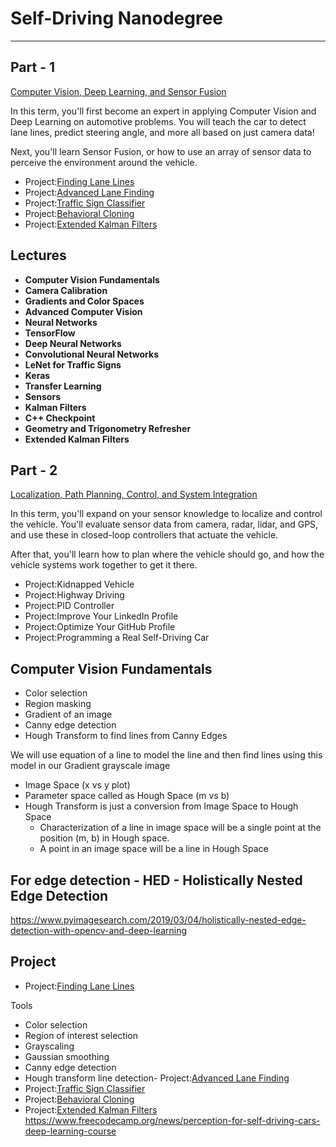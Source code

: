 # Self-Driving Nanodegree

---

## Part - 1

[Computer Vision, Deep Learning, and Sensor Fusion](https://classroom.udacity.com/nanodegrees/nd013/parts/edf28735-efc1-4b99-8fbb-ba9c432239c8)

In this term, you'll first become an expert in applying Computer Vision and Deep Learning on automotive problems. You will teach the car to detect lane lines, predict steering angle, and more all based on just camera data!

Next, you'll learn Sensor Fusion, or how to use an array of sensor data to perceive the environment around the vehicle.

- Project:[Finding Lane Lines](https://classroom.udacity.com/nanodegrees/nd013/parts/edf28735-efc1-4b99-8fbb-ba9c432239c8/modules/5d1efbaa-27d0-4ad5-a67a-48729ccebd9c/lessons/7c075239-1f65-4952-bde8-1810354d7988/project)
- Project:[Advanced Lane Finding](https://classroom.udacity.com/nanodegrees/nd013/parts/edf28735-efc1-4b99-8fbb-ba9c432239c8/modules/5d1efbaa-27d0-4ad5-a67a-48729ccebd9c/lessons/7cb63828-36aa-4cea-9239-700b5ea41f0b/project)
- Project:[Traffic Sign Classifier](https://classroom.udacity.com/nanodegrees/nd013/parts/edf28735-efc1-4b99-8fbb-ba9c432239c8/modules/6b6c37bc-13a5-47c7-88ed-eb1fce9789a0/lessons/7ee8d0d4-561e-4101-8615-66e0ab8ea8c8/project)
- Project:[Behavioral Cloning](https://classroom.udacity.com/nanodegrees/nd013/parts/edf28735-efc1-4b99-8fbb-ba9c432239c8/modules/6b6c37bc-13a5-47c7-88ed-eb1fce9789a0/lessons/3fc8dd70-23b3-4f49-86eb-a8707f71f8dd/project)
- Project:[Extended Kalman Filters](https://classroom.udacity.com/nanodegrees/nd013/parts/edf28735-efc1-4b99-8fbb-ba9c432239c8/modules/49d8fda9-69c7-4f10-aa18-dc3a2d790cbe/lessons/3feb3671-6252-4c25-adf0-e963af4d9d4a/project)

## Lectures

- **Computer Vision Fundamentals**
- **Camera Calibration**
- **Gradients and Color Spaces**
- **Advanced Computer Vision**
- **Neural Networks**
- **TensorFlow**
- **Deep Neural Networks**
- **Convolutional Neural Networks**
- **LeNet for Traffic Signs**
- **Keras**
- **Transfer Learning**
- **Sensors**
- **Kalman Filters**
- **C++ Checkpoint**
- **Geometry and Trigonometry Refresher**
- **Extended Kalman Filters**

## Part - 2

[Localization, Path Planning, Control, and System Integration](https://classroom.udacity.com/nanodegrees/nd013/parts/30260907-68c1-4f24-b793-89c0c2a0ad32)

In this term, you'll expand on your sensor knowledge to localize and control the vehicle. You'll evaluate sensor data from camera, radar, lidar, and GPS, and use these in closed-loop controllers that actuate the vehicle.

After that, you'll learn how to plan where the vehicle should go, and how the vehicle systems work together to get it there.

- Project:Kidnapped Vehicle
- Project:Highway Driving
- Project:PID Controller
- Project:Improve Your LinkedIn Profile
- Project:Optimize Your GitHub Profile
- Project:Programming a Real Self-Driving Car

## Computer Vision Fundamentals

- Color selection
- Region masking
- Gradient of an image
- Canny edge detection
- Hough Transform to find lines from Canny Edges

We will use equation of a line to model the line and then find lines using this model in our Gradient grayscale image

- Image Space (x vs y plot)
- Parameter space called as Hough Space (m vs b)
- Hough Transform is just a conversion from Image Space to Hough Space
  - Characterization of a line in image space will be a single point at the position (m, b) in Hough space.
  - A point in an image space will be a line in Hough Space

## For edge detection - HED - Holistically Nested Edge Detection

<https://www.pyimagesearch.com/2019/03/04/holistically-nested-edge-detection-with-opencv-and-deep-learning>

## Project

- Project:[Finding Lane Lines](https://classroom.udacity.com/nanodegrees/nd013/parts/edf28735-efc1-4b99-8fbb-ba9c432239c8/modules/5d1efbaa-27d0-4ad5-a67a-48729ccebd9c/lessons/7c075239-1f65-4952-bde8-1810354d7988/project)

Tools

- Color selection
- Region of interest selection
- Grayscaling
- Gaussian smoothing
- Canny edge detection
- Hough transform line detection-  Project:[Advanced Lane Finding](https://classroom.udacity.com/nanodegrees/nd013/parts/edf28735-efc1-4b99-8fbb-ba9c432239c8/modules/5d1efbaa-27d0-4ad5-a67a-48729ccebd9c/lessons/7cb63828-36aa-4cea-9239-700b5ea41f0b/project)
- Project:[Traffic Sign Classifier](https://classroom.udacity.com/nanodegrees/nd013/parts/edf28735-efc1-4b99-8fbb-ba9c432239c8/modules/6b6c37bc-13a5-47c7-88ed-eb1fce9789a0/lessons/7ee8d0d4-561e-4101-8615-66e0ab8ea8c8/project)
- Project:[Behavioral Cloning](https://classroom.udacity.com/nanodegrees/nd013/parts/edf28735-efc1-4b99-8fbb-ba9c432239c8/modules/6b6c37bc-13a5-47c7-88ed-eb1fce9789a0/lessons/3fc8dd70-23b3-4f49-86eb-a8707f71f8dd/project)
- Project:[Extended Kalman Filters](https://classroom.udacity.com/nanodegrees/nd013/parts/edf28735-efc1-4b99-8fbb-ba9c432239c8/modules/49d8fda9-69c7-4f10-aa18-dc3a2d790cbe/lessons/3feb3671-6252-4c25-adf0-e963af4d9d4a/project)
<https://www.freecodecamp.org/news/perception-for-self-driving-cars-deep-learning-course>
